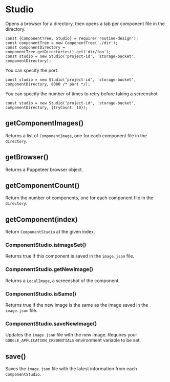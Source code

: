 # Studio

Opens a browser for a directory, then opens a tab per component file in the directory.

```
const {ComponentTree, Studio} = require('routine-design');
const componentTree = new ComponentTree('./dir');
const componentDirectory = componentTree.getDirectories().get('dir/foo');
const studio = new Studio('project-id', 'storage-bucket', componentDirectory);
```

You can specify the port.

```
const studio = new Studio('project-id', 'storage-bucket', componentDirectory, 8080 /* port */);
```

You can specify the number of times to retry before taking a screenshot

```
const studio = new Studio('project-id', 'storage-bucket', componentDirectory, {tryCount: 10});
```

## getComponentImages()

Returns a list of `ComponentImage`, one for each component file in the `directory`.

## getBrowser()

Returns a Puppeteer browser object.

## getComponentCount()

Return the number of components, one for each component file in the `directory`. 

## getComponent(index)

Return `ComponentStudio` at the given index.

### ComponentStudio.isImageSet()

Returns true if this component is saved in the `image.json` file.

### ComponentStudio.getNewImage()

Returns a `LocalImage`, a screenshot of the component.

### ComponentStudio.isSame()

Returns true if the new image is the same as the image saved in the `image.json` file.

### ComponentStudio.saveNewImage()

Updates the `image.json` file with the new image. Requires your `GOOGLE_APPLICATION_CREDENTIALS` environment variable to be set.

## save()

Saves the `image.json` file with the latest information from each `ComponentStudio`.
